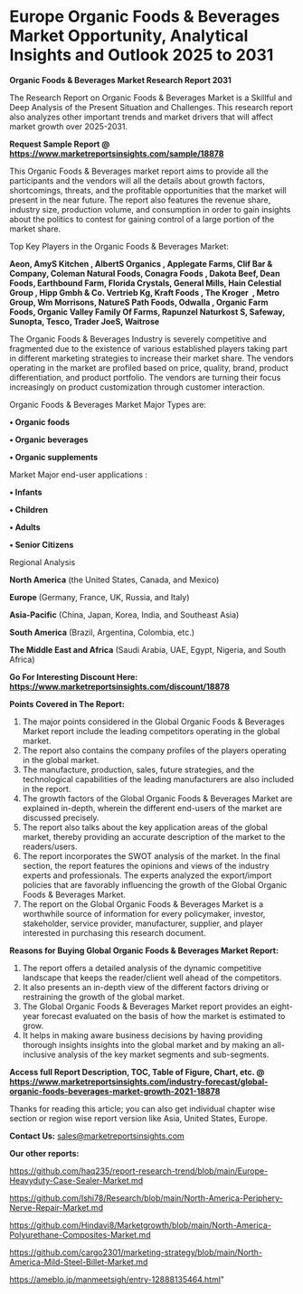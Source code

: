 # Europe Organic Foods & Beverages Market Opportunity, Analytical Insights and Outlook 2025 to 2031

<strong>Organic Foods & Beverages Market Research Report 2031</strong>

The Research Report on Organic Foods & Beverages Market is a Skillful and Deep Analysis of the Present Situation and Challenges. This research report also analyzes other important trends and market drivers that will affect market growth over 2025-2031.

<strong>Request Sample Report @ <a href=https://www.marketreportsinsights.com/sample/18878>https://www.marketreportsinsights.com/sample/18878</a></strong>

This Organic Foods & Beverages market report aims to provide all the participants and the vendors will all the details about growth factors, shortcomings, threats, and the profitable opportunities that the market will present in the near future. The report also features the revenue share, industry size, production volume, and consumption in order to gain insights about the politics to contest for gaining control of a large portion of the market share.

Top Key Players in the Organic Foods & Beverages Market:

<strong>Aeon, AmyS Kitchen , AlbertS Organics , Applegate Farms, Clif Bar & Company, Coleman Natural Foods, Conagra Foods , Dakota Beef, Dean Foods, Earthbound Farm, Florida Crystals, General Mills, Hain Celestial Group , Hipp Gmbh & Co. Vertrieb Kg, Kraft Foods , The Kroger  , Metro Group, Wm Morrisons, NatureS Path Foods, Odwalla , Organic Farm Foods, Organic Valley Family Of Farms, Rapunzel Naturkost S, Safeway, Sunopta, Tesco, Trader JoeS, Waitrose</strong>

The Organic Foods & Beverages Industry is severely competitive and fragmented due to the existence of various established players taking part in different marketing strategies to increase their market share. The vendors operating in the market are profiled based on price, quality, brand, product differentiation, and product portfolio. The vendors are turning their focus increasingly on product customization through customer interaction.

Organic Foods & Beverages Market Major Types are:

<strong>• Organic foods

• Organic beverages

• Organic supplements</strong>

Market Major end-user applications :

<strong>• Infants

• Children

• Adults

• Senior Citizens</strong>

Regional Analysis

</u><strong><b>North America</b></strong> (the United States, Canada, and Mexico)

<strong><b>Europe </b></strong>(Germany, France, UK, Russia, and Italy)

<strong><b>Asia-Pacific</b></strong> (China, Japan, Korea, India, and Southeast Asia)

<strong><b>South America</b></strong> (Brazil, Argentina, Colombia, etc.)

<strong><b>The Middle East and Africa</b></strong> (Saudi Arabia, UAE, Egypt, Nigeria, and South Africa)

<strong>Go For Interesting Discount Here: <a href=https://www.marketreportsinsights.com/discount/18878>https://www.marketreportsinsights.com/discount/18878</a></strong>

<strong>Points Covered in The Report:</strong>
<ol>
  <li>The major points considered in the Global Organic Foods & Beverages Market report include the leading competitors operating in the global market.</li>
  <li>The report also contains the company profiles of the players operating in the global market.</li>
  <li>The manufacture, production, sales, future strategies, and the technological capabilities of the leading manufacturers are also included in the report.</li>
  <li>The growth factors of the Global Organic Foods & Beverages Market are explained in-depth, wherein the different end-users of the market are discussed precisely.</li>
  <li>The report also talks about the key application areas of the global market, thereby providing an accurate description of the market to the readers/users.</li>
  <li>The report incorporates the SWOT analysis of the market. In the final section, the report features the opinions and views of the industry experts and professionals. The experts analyzed the export/import policies that are favorably influencing the growth of the Global Organic Foods & Beverages Market.</li>
  <li>The report on the Global Organic Foods & Beverages Market is a worthwhile source of information for every policymaker, investor, stakeholder, service provider, manufacturer, supplier, and player interested in purchasing this research document.</li>
</ol>
<strong>Reasons for Buying Global Organic Foods & Beverages Market Report:</strong>

<ol>
  <li>The report offers a detailed analysis of the dynamic competitive landscape that keeps the reader/client well ahead of the competitors.</li>
  <li>It also presents an in-depth view of the different factors driving or restraining the growth of the global market.</li>
  <li>The Global Organic Foods & Beverages Market report provides an eight-year forecast evaluated on the basis of how the market is estimated to grow.</li>
  <li>It helps in making aware business decisions by having providing thorough insights insights into the global market and by making an all-inclusive analysis of the key market segments and sub-segments.</li>
</ol>
<strong>Access full Report Description, TOC, Table of Figure, Chart, etc. @ <a href=https://www.marketreportsinsights.com/industry-forecast/global-organic-foods-beverages-market-growth-2021-18878>https://www.marketreportsinsights.com/industry-forecast/global-organic-foods-beverages-market-growth-2021-18878</a></strong>


Thanks for reading this article; you can also get individual chapter wise section or region wise report version like Asia, United States, Europe.

<strong>Contact Us:</strong>
sales@marketreportsinsights.com

<strong>Our other reports:</strong>

<a href=https://github.com/haq235/report-research-trend/blob/main/Europe-Heavyduty-Case-Sealer-Market.md>https://github.com/haq235/report-research-trend/blob/main/Europe-Heavyduty-Case-Sealer-Market.md</a>

<a href=https://github.com/Ishi78/Research/blob/main/North-America-Periphery-Nerve-Repair-Market.md>https://github.com/Ishi78/Research/blob/main/North-America-Periphery-Nerve-Repair-Market.md</a>

<a href=https://github.com/Hindavi8/Marketgrowth/blob/main/North-America-Polyurethane-Composites-Market.md>https://github.com/Hindavi8/Marketgrowth/blob/main/North-America-Polyurethane-Composites-Market.md</a>

<a href=https://github.com/cargo2301/marketing-strategy/blob/main/North-America-Mild-Steel-Billet-Market.md>https://github.com/cargo2301/marketing-strategy/blob/main/North-America-Mild-Steel-Billet-Market.md</a>

<a href=https://ameblo.jp/manmeetsigh/entry-12888135464.html>https://ameblo.jp/manmeetsigh/entry-12888135464.html</a>"
